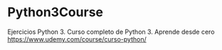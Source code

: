 # Python3Course
Ejercicios Python 3. Curso completo de Python 3. Aprende desde cero
https://www.udemy.com/course/curso-python/
